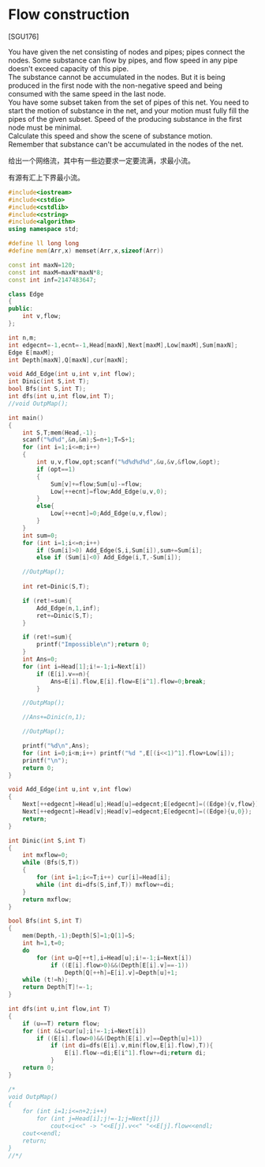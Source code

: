 # Flow construction
[SGU176]

 You have given the net consisting of nodes and pipes; pipes connect the nodes. Some substance can flow by pipes, and flow speed in any pipe doesn't exceed capacity of this pipe.   
The substance cannot be accumulated in the nodes. But it is being produced in the first node with the non-negative speed and being consumed with the same speed in the last node.  
You have some subset taken from the set of pipes of this net. You need to start the motion of substance in the net, and your motion must fully fill the pipes of the given subset. Speed of the producing substance in the first node must be minimal.  
Calculate this speed and show the scene of substance motion.  
Remember that substance can't be accumulated in the nodes of the net.   

给出一个网络流，其中有一些边要求一定要流满，求最小流。

有源有汇上下界最小流。

```cpp
#include<iostream>
#include<cstdio>
#include<cstdlib>
#include<cstring>
#include<algorithm>
using namespace std;

#define ll long long
#define mem(Arr,x) memset(Arr,x,sizeof(Arr))

const int maxN=120;
const int maxM=maxN*maxN*8;
const int inf=2147483647;

class Edge
{
public:
	int v,flow;
};

int n,m;
int edgecnt=-1,ecnt=-1,Head[maxN],Next[maxM],Low[maxM],Sum[maxN];
Edge E[maxM];
int Depth[maxN],Q[maxN],cur[maxN];

void Add_Edge(int u,int v,int flow);
int Dinic(int S,int T);
bool Bfs(int S,int T);
int dfs(int u,int flow,int T);
//void OutpMap();

int main()
{
	int S,T;mem(Head,-1);
	scanf("%d%d",&n,&m);S=n+1;T=S+1;
	for (int i=1;i<=m;i++)
	{
		int u,v,flow,opt;scanf("%d%d%d%d",&u,&v,&flow,&opt);
		if (opt==1)
		{
			Sum[v]+=flow;Sum[u]-=flow;
			Low[++ecnt]=flow;Add_Edge(u,v,0);
		}
		else{
			Low[++ecnt]=0;Add_Edge(u,v,flow);
		}
	}
	int sum=0;
	for (int i=1;i<=n;i++)
		if (Sum[i]>0) Add_Edge(S,i,Sum[i]),sum+=Sum[i];
		else if (Sum[i]<0) Add_Edge(i,T,-Sum[i]);

	//OutpMap();
	
	int ret=Dinic(S,T);

	if (ret!=sum){
		Add_Edge(n,1,inf);
		ret+=Dinic(S,T);
	}

	if (ret!=sum){
		printf("Impossible\n");return 0;
	}
	int Ans=0;
	for (int i=Head[1];i!=-1;i=Next[i])
		if (E[i].v==n){
			Ans=E[i].flow,E[i].flow=E[i^1].flow=0;break;
		}

	//OutpMap();

	//Ans+=Dinic(n,1);

	//OutpMap();

	printf("%d\n",Ans);
	for (int i=0;i<m;i++) printf("%d ",E[(i<<1)^1].flow+Low[i]);
	printf("\n");
	return 0;
}

void Add_Edge(int u,int v,int flow)
{
	Next[++edgecnt]=Head[u];Head[u]=edgecnt;E[edgecnt]=((Edge){v,flow});
	Next[++edgecnt]=Head[v];Head[v]=edgecnt;E[edgecnt]=((Edge){u,0});
	return;
}

int Dinic(int S,int T)
{
	int mxflow=0;
	while (Bfs(S,T))
	{
		for (int i=1;i<=T;i++) cur[i]=Head[i];
		while (int di=dfs(S,inf,T)) mxflow+=di;
	}
	return mxflow;
}

bool Bfs(int S,int T)
{
	mem(Depth,-1);Depth[S]=1;Q[1]=S;
	int h=1,t=0;
	do
		for (int u=Q[++t],i=Head[u];i!=-1;i=Next[i])
			if ((E[i].flow>0)&&(Depth[E[i].v]==-1))
				Depth[Q[++h]=E[i].v]=Depth[u]+1;
	while (t!=h);
	return Depth[T]!=-1;
}

int dfs(int u,int flow,int T)
{
	if (u==T) return flow;
	for (int &i=cur[u];i!=-1;i=Next[i])
		if ((E[i].flow>0)&&(Depth[E[i].v]==Depth[u]+1))
			if (int di=dfs(E[i].v,min(flow,E[i].flow),T)){
				E[i].flow-=di;E[i^1].flow+=di;return di;
			}
	return 0;
}

/*
void OutpMap()
{
	for (int i=1;i<=n+2;i++)
		for (int j=Head[i];j!=-1;j=Next[j])
			cout<<i<<" -> "<<E[j].v<<" "<<E[j].flow<<endl;
	cout<<endl;
	return;
}
//*/
```